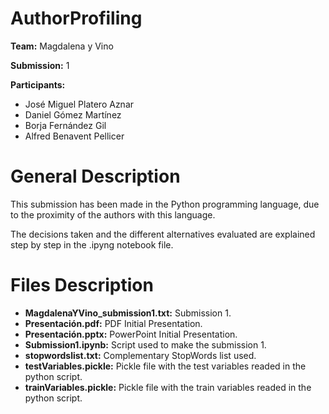 # AuthorProfiling
**Team:** Magdalena y Vino

**Submission:** 1

**Participants:**

- José Miguel Platero Aznar
- Daniel Gómez Martínez
- Borja Fernández Gil
- Alfred Benavent Pellicer

# General Description
This submission has been made in the Python programming language, due to the proximity of the authors with this language.

The decisions taken and the different alternatives evaluated are explained step by step in the .ipyng notebook file.

# Files Description


 - **MagdalenaYVino_submission1.txt:** Submission 1.
 - **Presentación.pdf:** PDF Initial Presentation.
 - **Presentación.pptx:** PowerPoint Initial Presentation.
 - **Submission1.ipynb:** Script used to make the submission 1.
 - **stopwordslist.txt:** Complementary StopWords list used.
 - **testVariables.pickle:** Pickle file with the test variables readed in the python script.
 - **trainVariables.pickle:** Pickle file with the train variables readed in the python script.
